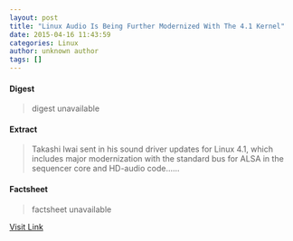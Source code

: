 ```yaml
---
layout: post
title: "Linux Audio Is Being Further Modernized With The 4.1 Kernel"
date: 2015-04-16 11:43:59
categories: Linux
author: unknown author
tags: []
---
```



#### Digest
>digest unavailable

#### Extract
>Takashi Iwai sent in his sound driver updates for Linux 4.1, which includes major modernization with the standard bus for ALSA in the sequencer core and HD-audio code......

#### Factsheet
>factsheet unavailable

[Visit Link](http://www.phoronix.com/scan.php?page=news_item&px=Linux-Sound-4.1-Kernel)


